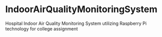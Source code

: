 # IndoorAirQualityMonitoringSystem
Hospital Indoor Air Quality Monitoring System utilizing  Raspberry Pi technology for college assignment
